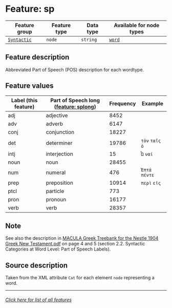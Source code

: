 # Feature: sp

Feature group | Feature type | Data type | Available for node types
---  | --- | --- | ---
[`Syntactic`](home.md#syntactic-features) | `node` | `string` | [`word`](wordnodefeatures.md#readme)

## Feature description 

Abbreviated Part of Speech (POS) description for each wordtype.

## Feature values

Label (this feature) | Part of Speech long ([feature: splong](splong.md#readme)) | Frequency | Example
--- | --- | --- | ---
adj | adjective | 8452 |
adv | adverb | 6147 |
conj | conjunction | 18227 |
det | determiner | 19786 | `τὸν` `ταῖς` `ὁ`
intj | interjection | 15 | `Ὦ` `ναί`
noun | noun | 28455 | 
num | numeral | 476 | `Ἑπτά` `πέντε`
prep | preposition | 10914 | `περὶ` `εἰς`
ptcl | particle | 773 |
pron | pronoun | 16177 |
verb | verb | 28357 | 

## Note
See also the description in [MACULA Greek Treebank for the Nestle 1904 Greek New Testament.pdf](https://nbviewer.org/github/biblicalhumanities/greek-new-testament/blob/master/syntax-trees/nestle1904/doc/Nestle%201904%20Treebank%20Documentation.pdf) on page 4 and 5 (section 2.2. Syntactic Categories at Word Level: Part of Speech Labels).

## Source description

Taken from the XML attribute `Cat` for each element `node` representing a word.

---
###### [Click here for list of all features](home.md#readme)
